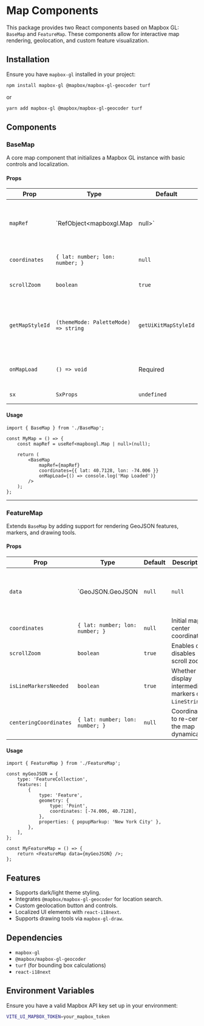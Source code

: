 # Map Components

This package provides two React components based on Mapbox GL: `BaseMap` and `FeatureMap`. These components allow for interactive map rendering, geolocation, and custom feature visualization.

## Installation

Ensure you have `mapbox-gl` installed in your project:

```sh
npm install mapbox-gl @mapbox/mapbox-gl-geocoder turf
```

or

```sh
yarn add mapbox-gl @mapbox/mapbox-gl-geocoder turf
```

## Components

### BaseMap

A core map component that initializes a Mapbox GL instance with basic controls and localization.

#### Props

| Prop            | Type                                 | Default              | Description                                                  |                                         |
| --------------- | ------------------------------------ | -------------------- | ------------------------------------------------------------ | --------------------------------------- |
| `mapRef`        | `RefObject<mapboxgl.Map              | null>`               | `null`                                                       | A reference to the Mapbox map instance. |
| `coordinates`   | `{ lat: number; lon: number; }`      | `null`               | Initial map center coordinates.                              |                                         |
| `scrollZoom`    | `boolean`                            | `true`               | Enables or disables scroll zoom.                             |                                         |
| `getMapStyleId` | `(themeMode: PaletteMode) => string` | `getUiKitMapStyleId` | Function to determine the map style based on the theme mode. |                                         |
| `onMapLoad`     | `() => void`                         | Required             | Callback fired when the map is loaded.                       |                                         |
| `sx`            | `SxProps`                            | `undefined`          | Custom styles.                                               |                                         |

#### Usage

```tsx
import { BaseMap } from './BaseMap';

const MyMap = () => {
    const mapRef = useRef<mapboxgl.Map | null>(null);

    return (
        <BaseMap
            mapRef={mapRef}
            coordinates={{ lat: 40.7128, lon: -74.006 }}
            onMapLoad={() => console.log('Map Loaded')}
        />
    );
};
```

---

### FeatureMap

Extends `BaseMap` by adding support for rendering GeoJSON features, markers, and drawing tools.

#### Props

| Prop                   | Type                            | Default | Description                                              |                                          |
| ---------------------- | ------------------------------- | ------- | -------------------------------------------------------- | ---------------------------------------- |
| `data`                 | `GeoJSON.GeoJSON                | `null`  | `null`                                                   | GeoJSON data to be displayed on the map. |
| `coordinates`          | `{ lat: number; lon: number; }` | `null`  | Initial map center coordinates.                          |                                          |
| `scrollZoom`           | `boolean`                       | `true`  | Enables or disables scroll zoom.                         |                                          |
| `isLineMarkersNeeded`  | `boolean`                       | `true`  | Whether to display intermediate markers on `LineString`. |                                          |
| `centeringCoordinates` | `{ lat: number; lon: number; }` | `null`  | Coordinates to re-center the map dynamically.            |                                          |

#### Usage

```tsx
import { FeatureMap } from './FeatureMap';

const myGeoJSON = {
    type: 'FeatureCollection',
    features: [
        {
            type: 'Feature',
            geometry: {
                type: 'Point',
                coordinates: [-74.006, 40.7128],
            },
            properties: { popupMarkup: 'New York City' },
        },
    ],
};

const MyFeatureMap = () => {
    return <FeatureMap data={myGeoJSON} />;
};
```

## Features

- Supports dark/light theme styling.
- Integrates `@mapbox/mapbox-gl-geocoder` for location search.
- Custom geolocation button and controls.
- Localized UI elements with `react-i18next`.
- Supports drawing tools via `mapbox-gl-draw`.

## Dependencies

- `mapbox-gl`
- `@mapbox/mapbox-gl-geocoder`
- `turf` (for bounding box calculations)
- `react-i18next`

## Environment Variables

Ensure you have a valid Mapbox API key set up in your environment:

```sh
VITE_UI_MAPBOX_TOKEN=your_mapbox_token
```

